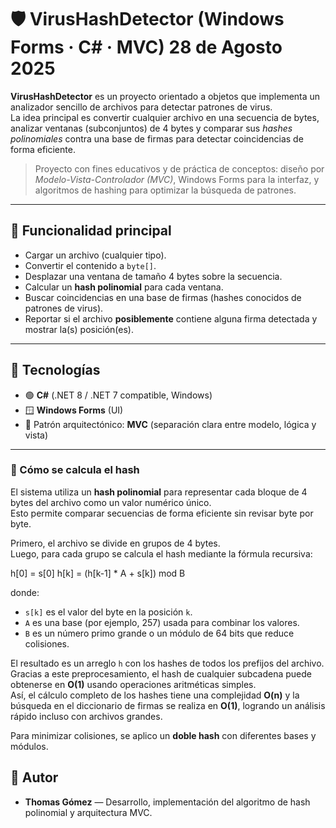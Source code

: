 ﻿# 🛡️ VirusHashDetector (Windows Forms · C# · MVC) 28 de Agosto 2025

**VirusHashDetector** es un proyecto orientado a objetos que implementa un analizador sencillo de archivos para detectar patrones de virus.  
La idea principal es convertir cualquier archivo en una secuencia de bytes, analizar ventanas (subconjuntos) de 4 bytes y comparar sus *hashes polinomiales* contra una base de firmas para detectar coincidencias de forma eficiente.

> Proyecto con fines educativos y de práctica de conceptos: diseño por *Modelo-Vista-Controlador (MVC)*, Windows Forms para la interfaz, y algoritmos de hashing para optimizar la búsqueda de patrones.

---

## 🧩 Funcionalidad principal

- Cargar un archivo (cualquier tipo).
- Convertir el contenido a `byte[]`.
- Desplazar una ventana de tamaño 4 bytes sobre la secuencia.
- Calcular un **hash polinomial** para cada ventana.
- Buscar coincidencias en una base de firmas (hashes conocidos de patrones de virus).
- Reportar si el archivo **posiblemente** contiene alguna firma detectada y mostrar la(s) posición(es).

---

## 🧱 Tecnologías

- 🟢 **C#** (.NET 8 / .NET 7 compatible, Windows)
- 🪟 **Windows Forms** (UI)
- 🧭 Patrón arquitectónico: **MVC** (separación clara entre modelo, lógica y vista)

---

### 🔢 Cómo se calcula el hash

El sistema utiliza un **hash polinomial** para representar cada bloque de 4 bytes del archivo como un valor numérico único.  
Esto permite comparar secuencias de forma eficiente sin revisar byte por byte.

Primero, el archivo se divide en grupos de 4 bytes.  
Luego, para cada grupo se calcula el hash mediante la fórmula recursiva:

h[0] = s[0]
h[k] = (h[k-1] * A + s[k]) mod B


donde:
- `s[k]` es el valor del byte en la posición `k`.
- `A` es una base (por ejemplo, 257) usada para combinar los valores.
- `B` es un número primo grande o un módulo de 64 bits que reduce colisiones.

El resultado es un arreglo `h` con los hashes de todos los prefijos del archivo.  
Gracias a este preprocesamiento, el hash de cualquier subcadena puede obtenerse en **O(1)** usando operaciones aritméticas simples.  
Así, el cálculo completo de los hashes tiene una complejidad **O(n)** y la búsqueda en el diccionario de firmas se realiza en **O(1)**, logrando un análisis rápido incluso con archivos grandes.

Para minimizar colisiones, se aplico un **doble hash** con diferentes bases y módulos.

## 👥 Autor

- **Thomas Gómez** — Desarrollo, implementación del algoritmo de hash polinomial y arquitectura MVC.
